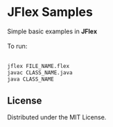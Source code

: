 <h1>JFlex Samples</h1>
Simple basic examples in <b>JFlex</b><br><br>
To run:<br><br> 

  ```sh
  jflex FILE_NAME.flex
  javac CLASS_NAME.java
  java CLASS_NAME  
  ```
  ## License
  Distributed under the MIT License.

